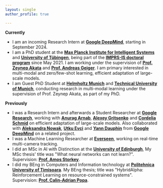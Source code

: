 ```yaml
---
layout: single
author_profile: true

---
```

**Currently**

- I am an incoming Research Intern at **[Google DeepMind](https://deepmind.google/)**, starting in September 2024. 
- I am a PhD student at the **[Max Planck Institute for Intelligent Systems](https://is.mpg.de/)** and **[University of Tübingen](https://uni-tuebingen.de/en/)**, being part of the **[IMPRS-IS doctoral program](https://imprs.is.mpg.de/)** since May 2021. I am working under the supervision of **[Prof. Zeynep Akata](https://scholar.google.com/citations?user=jQl9RtkAAAAJ&hl=en)** and **[Prof. Andreas Geiger](https://scholar.google.ca/citations?user=SrVnrPcAAAAJ&hl=en)**. I am primary interested in multi-modal and zero/few-shot learning, efficient adaptation of large-scale models.
- I am Guest PhD Student at **[Helmholtz Munich](https://www.helmholtz-munich.de/en)** and **[Technical University of Munich](https://www.tum.de/en/)**, conducting research in multi-modal learning under the supervision of Prof. Zeynep Akata, as part of my PhD.


**Previously**
- I was a Research Intern and afterwards a Student Researcher at **[Google Research](https://research.google/teams/perception/)**, working with **[Anurag Arnab](https://scholar.google.com/citations?user=l2FS2_IAAAAJ&hl=en)**, **[Alexey Gritsenko](https://scholar.google.nl/citations?user=zTy9cUwAAAAJ&hl=en)**  and **[Cordelia Schmid](https://scholar.google.com/citations?user=IvqCXP4AAAAJ&hl=en)** on efficient adaptation of large-scale models. Also collaborated with **[Aleksandra Nowak](https://scholar.google.com/citations?user=2A-eZhQAAAAJ&hl=pl)**, **[Utku Evci](https://scholar.google.com/citations?user=8yGMMwcAAAAJ&hl=en)** and **[Yann Dauphin](https://scholar.google.com/citations?user=XSforroAAAAJ&hl=en)** from **[Google DeepMind](https://deepmind.google/)** on a related project.
- I was a Machine Learning Researcher at **[Everseen](https://everseen.com/)**, working on real-time multi-camera tracking.
- I did an MSc in AI with Distinction at the **[University of Edinburgh](https://www.ed.ac.uk/)**, My MSc thesis' title was "What neural networks can not learn?". Supervision: **[Prof. Amos Storkey](https://www.bayeswatch.com/)**. 
- I did my BEng in Computers and Information technology at **[Politehnica University of Timisoara](https://www.upt.ro/Universitatea-Politehnica-Timisoara_en.html)**. My BEng thesis; title was "HybridAlpha: Reinforcement Learning on resource-constrained systems". Supervision: **[Prof. Calin-Adrian Popa](https://sites.google.com/site/popacalinadrian/)**. 

